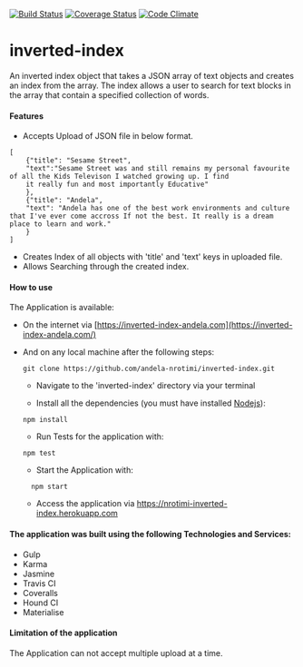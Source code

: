 [![Build Status](https://travis-ci.org/andela-nrotimi/inverted-index.svg?branch=master)](https://travis-ci.org/andela-nrotimi/inverted-index)
[![Coverage Status](https://coveralls.io/repos/github/andela-nrotimi/inverted-index/badge.svg?branch=develop)](https://coveralls.io/github/andela-nrotimi/inverted-index?branch=develop)
[![Code Climate](https://codeclimate.com/github/andela-nrotimi/inverted-index/badges/gpa.svg)](https://codeclimate.com/github/andela-nrotimi/inverted-index)

# inverted-index
An inverted index object that takes a JSON array of text objects and creates an index from the array. The index allows a user to search for text blocks in the array that contain a specified collection of words.

#### Features
- Accepts Upload of JSON file in below format.
```
[
    {"title": "Sesame Street",
    "text":"Sesame Street was and still remains my personal favourite of all the Kids Televison I watched growing up. I find
    it really fun and most importantly Educative"
    },
    {"title": "Andela",
    "text": "Andela has one of the best work environments and culture that I've ever come accross If not the best. It really is a dream place to learn and work."
    }
]
```
- Creates Index of all objects with 'title' and 'text' keys in uploaded file.
- Allows Searching through the created index.

#### How to use
The Application is available:
- On the internet via [https://inverted-index-andela.com](https://inverted-index-andela.com/)
- And on any local machine after the following steps:
    ```
    git clone https://github.com/andela-nrotimi/inverted-index.git
    ```

    * Navigate to the 'inverted-index' directory via your terminal

    * Install all the dependencies (you must have installed [Nodejs](nodejs.org)):

    ```
    npm install
    ```

    - Run Tests for the application with:

    ```
    npm test
    ```

  - Start the Application with:
  ```
    npm start
    ```

  - Access the application via https://nrotimi-inverted-index.herokuapp.com


#### The application was built using the following Technologies and Services:
- Gulp
- Karma
- Jasmine
- Travis CI
- Coveralls
- Hound CI
- Materialise

#### Limitation of the application
The Application can not accept multiple upload at a time.

